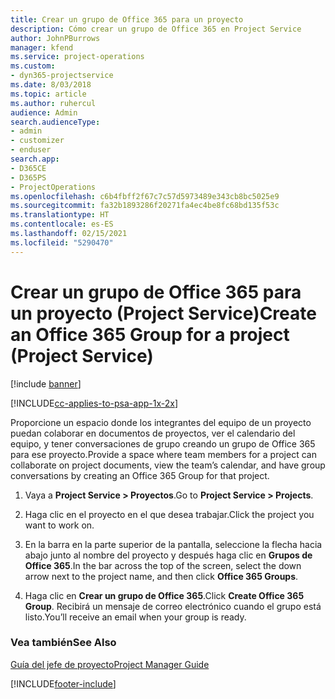 ```yaml
---
title: Crear un grupo de Office 365 para un proyecto
description: Cómo crear un grupo de Office 365 en Project Service
author: JohnPBurrows
manager: kfend
ms.service: project-operations
ms.custom:
- dyn365-projectservice
ms.date: 8/03/2018
ms.topic: article
ms.author: ruhercul
audience: Admin
search.audienceType:
- admin
- customizer
- enduser
search.app:
- D365CE
- D365PS
- ProjectOperations
ms.openlocfilehash: c6b4fbff2f67c7c57d5973489e343cb8bc5025e9
ms.sourcegitcommit: fa32b1893286f20271fa4ec4be8fc68bd135f53c
ms.translationtype: HT
ms.contentlocale: es-ES
ms.lasthandoff: 02/15/2021
ms.locfileid: "5290470"
---
```

# <a name="create-an-office-365-group-for-a-project-project-service"></a><span data-ttu-id="a539a-103">Crear un grupo de Office 365 para un proyecto (Project Service)</span><span class="sxs-lookup"><span data-stu-id="a539a-103">Create an Office 365 Group for a project (Project Service)</span></span>

[!include [banner](../includes/psa-now-project-operations.md)]

[!INCLUDE[cc-applies-to-psa-app-1x-2x](../includes/cc-applies-to-psa-app-1x-2x.md)]

<span data-ttu-id="a539a-104">Proporcione un espacio donde los integrantes del equipo de un proyecto puedan colaborar en documentos de proyectos, ver el calendario del equipo, y tener conversaciones de grupo creando un grupo de Office 365 para ese proyecto.</span><span class="sxs-lookup"><span data-stu-id="a539a-104">Provide a space where team members for a project can collaborate on project documents, view the team’s calendar, and have group conversations by creating an Office 365 Group for that project.</span></span>  
  
1.  <span data-ttu-id="a539a-105">Vaya a **Project Service > Proyectos**.</span><span class="sxs-lookup"><span data-stu-id="a539a-105">Go to **Project Service > Projects**.</span></span>  
  
2.  <span data-ttu-id="a539a-106">Haga clic en el proyecto en el que desea trabajar.</span><span class="sxs-lookup"><span data-stu-id="a539a-106">Click the project you want to work on.</span></span>  
  
3.  <span data-ttu-id="a539a-107">En la barra en la parte superior de la pantalla, seleccione la flecha hacia abajo junto al nombre del proyecto y después haga clic en **Grupos de Office 365**.</span><span class="sxs-lookup"><span data-stu-id="a539a-107">In the bar across the top of the screen, select the down arrow next to the project name, and then click **Office 365 Groups**.</span></span>  
  
4.  <span data-ttu-id="a539a-108">Haga clic en **Crear un grupo de Office 365**.</span><span class="sxs-lookup"><span data-stu-id="a539a-108">Click **Create Office 365 Group**.</span></span> <span data-ttu-id="a539a-109">Recibirá un mensaje de correo electrónico cuando el grupo está listo.</span><span class="sxs-lookup"><span data-stu-id="a539a-109">You’ll receive an email when your group is ready.</span></span>  
  
### <a name="see-also"></a><span data-ttu-id="a539a-110">Vea también</span><span class="sxs-lookup"><span data-stu-id="a539a-110">See Also</span></span>  
 [<span data-ttu-id="a539a-111">Guía del jefe de proyecto</span><span class="sxs-lookup"><span data-stu-id="a539a-111">Project Manager Guide</span></span>](../psa/project-manager-guide.md)


[!INCLUDE[footer-include](../includes/footer-banner.md)]